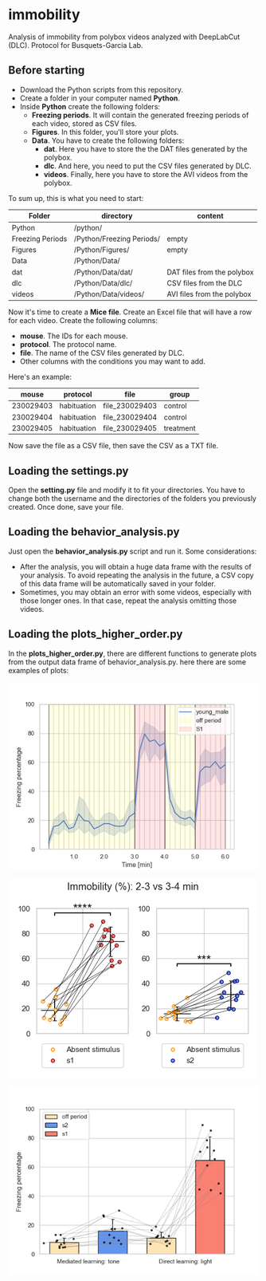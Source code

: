 # immobility
Analysis of immobility from polybox videos analyzed with DeepLabCut (DLC).
Protocol for Busquets-Garcia Lab.

## Before starting
- Download the Python scripts from this repository.
- Create a folder in your computer named **Python**.
- Inside **Python** create the following folders:
  - **Freezing periods**. It will contain the generated freezing periods of each video, stored as CSV files.
  - **Figures**. In this folder, you'll store your plots.
  - **Data**. You have to create the following folders:
    - **dat**. Here you have to store the the DAT files generated by the polybox.
    - **dlc**. And here, you need to put the CSV files generated by DLC.
    - **videos**. Finally, here you have to store the AVI videos from the polybox.

To sum up, this is what you need to start:

| Folder | directory | content |
| ------ | ------ | ------ |
| Python | /python/ |  |
| Freezing Periods | /Python/Freezing Periods/ | empty |
| Figures | /Python/Figures/ | empty |
| Data | /Python/Data/ |  |
| dat | /Python/Data/dat/ | DAT files from the polybox |
| dlc | /Python/Data/dlc/ | CSV files from the DLC |
| videos | /Python/Data/videos/ | AVI files from the polybox |

Now it's time to create a **Mice file**. Create an Excel file that will have a row for each video. Create the following columns:
- **mouse**. The IDs for each mouse.
- **protocol**. The protocol name.
- **file**. The name of the CSV files generated by DLC.
- Other columns with the conditions you may want to add.

Here's an example:

| mouse | protocol | file | group |
| ------ | ------ | ------ | ------ |
| 230029403 | habituation | file_230029403 | control |
| 230029404 | habituation | file_230029404 | control |
| 230029405 | habituation | file_230029405 | treatment |

Now save the file as a CSV file, then save the CSV as a TXT file.

## Loading the settings.py

Open the **setting.py** file and modify it to fit your directories. You have to change both the username and the directories of the folders you previously created. Once done, save your file.

## Loading the behavior_analysis.py

Just open the **behavior_analysis.py** script and run it. Some considerations:
- After the analysis, you will obtain a huge data frame with the results of your analysis. To avoid repeating the analysis in the future, a CSV copy of this data frame will be automatically saved in your folder.
- Sometimes, you may obtain an error with some videos, especially with those longer ones. In that case, repeat the analysis omitting those videos.

## Loading the plots_higher_order.py

In the **plots_higher_order.py**, there are different functions to generate plots from the output data frame of behavior_analysis.py. here there are some examples of plots:

![Timelapse plot](https://github.com/marccanela/immobility/blob/main/timelapse%20plot.png?raw=true)

![Boxplot](https://github.com/marccanela/immobility/blob/main/boxplot.png?raw=true)

![Barplot](https://github.com/marccanela/immobility/blob/main/barplot.png)

















